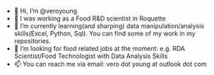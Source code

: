 - 👋 Hi, I’m @veroyoung
- 👩 I was working as a Food R&D scientist in Roquette
- 🌱 I’m currently learning(and sharping) data manipulation/analysis skills(Excel, Python, Sql). You can find some of my work in my repositories.
- 💞️ I’m looking for food related jobs at the moment: e.g. RDA Scientist/Food Technologist with Data Analysis Skills
- 📫 You can reach me via email: vero dot young at outlook dot com

<!---
veroyoung/veroyoung is a ✨ special ✨ repository because its `README.md` (this file) appears on your GitHub profile.
You can click the Preview link to take a look at your changes.
--->
